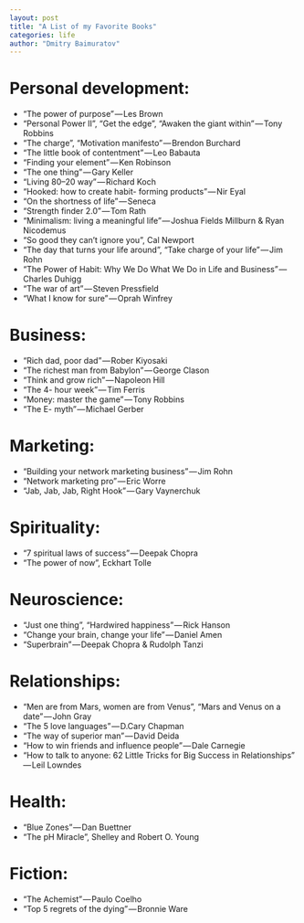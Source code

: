 ```yaml
--- 
layout: post
title: "A List of my Favorite Books"
categories: life
author: "Dmitry Baimuratov"
--- 
```


# Personal development:
- “The power of purpose” — Les Brown
- “Personal Power II”, “Get the edge”, “Awaken the giant within” — Tony Robbins
- “The charge”, “Motivation manifesto” — Brendon Burchard
- “The little book of contentment” — Leo Babauta
- “Finding your element” — Ken Robinson
- “The one thing” — Gary Keller
- “Living 80–20 way” — Richard Koch
- “Hooked: how to create habit- forming products” — Nir Eyal
- “On the shortness of life” — Seneca
- “Strength finder 2.0” — Tom Rath
- “Minimalism: living a meaningful life” — Joshua Fields Millburn & Ryan Nicodemus
- “So good they can’t ignore you”, Cal Newport
- “The day that turns your life around”, “Take charge of your life” — Jim Rohn
- “The Power of Habit: Why We Do What We Do in Life and Business” — Charles Duhigg
- “The war of art” — Steven Pressfield
- “What I know for sure” — Oprah Winfrey

# Business:
- “Rich dad, poor dad” — Rober Kiyosaki
- “The richest man from Babylon” — George Clason
- “Think and grow rich” — Napoleon Hill
- “The 4- hour week” — Tim Ferris
- “Money: master the game” — Tony Robbins
- “The E- myth” — Michael Gerber

# Marketing:
* “Building your network marketing business” — Jim Rohn
* “Network marketing pro” — Eric Worre
* “Jab, Jab, Jab, Right Hook” — Gary Vaynerchuk

# Spirituality:
- “7 spiritual laws of success” — Deepak Chopra
- “The power of now”, Eckhart Tolle

# Neuroscience:
- “Just one thing”, “Hardwired happiness” — Rick Hanson
- “Change your brain, change your life” — Daniel Amen
- “Superbrain” — Deepak Chopra & Rudolph Tanzi

# Relationships:
- “Men are from Mars, women are from Venus”, “Mars and Venus on a date” — John Gray
- “The 5 love languages” — D.Cary Chapman
- “The way of superior man” — David Deida
- “How to win friends and influence people” — Dale Carnegie
- “How to talk to anyone: 62 Little Tricks for Big Success in Relationships” — Leil Lowndes

# Health:
- “Blue Zones” — Dan Buettner
- “The pH Miracle”, Shelley and Robert O. Young

# Fiction:
- “The Achemist” — Paulo Coelho
- “Top 5 regrets of the dying” — Bronnie Ware
